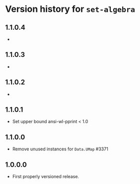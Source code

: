 # Version history for `set-algebra`

## 1.1.0.4

*

## 1.1.0.3

*

## 1.1.0.2

*

## 1.1.0.1

- Set upper bound ansi-wl-pprint < 1.0

## 1.1.0.0

- Remove unused instances for `Data.UMap` #3371

## 1.0.0.0

* First properly versioned release.
